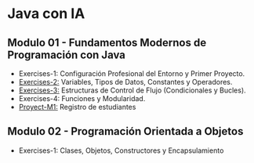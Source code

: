 # Java con IA
## Modulo 01 - Fundamentos Modernos de Programación con Java
- Exercises-1: Configuración Profesional del Entorno y Primer Proyecto.
- [Exercises-2:](Junior/Module-1/Exercises-2) Variables, Tipos de Datos, Constantes y Operadores.
- [Exercises-3:](Junior/Module-1/Exercises-3) Estructuras de Control de Flujo (Condicionales y Bucles).
- Exercises-4: Funciones y Modularidad.
- [Proyect-M1:](Junior/Module-1/Proyecto-M1) Registro de estudiantes

## Modulo 02 - Programación Orientada a Objetos
- Exercises-1: Clases, Objetos, Constructores y Encapsulamiento
